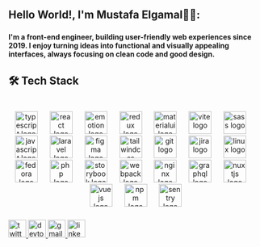 <h2 align="left">Hello World!, I'm Mustafa Elgamal👋🏼:</h2>

###

<h4 align="left">I'm a front-end engineer, building user-friendly web experiences since 2019. I enjoy turning ideas into functional and visually appealing interfaces, always focusing on clean code and good design.</h4>

###

<h2 align="left">🛠️ Tech Stack</h2>

###

<br clear="both">

<div align="center">
  <img src="https://cdn.jsdelivr.net/gh/devicons/devicon/icons/typescript/typescript-original.svg" height="45" alt="typescript logo"  />
  <img width="16" />
  <img src="https://cdn.jsdelivr.net/gh/devicons/devicon/icons/react/react-original.svg" height="45" alt="react logo"  />
  <img width="16" />
  <img src="https://skillicons.dev/icons?i=emotion" height="45" alt="emotion logo"  />
  <img width="16" />
  <img src="https://cdn.simpleicons.org/redux/764ABC" height="45" alt="redux logo"  />
  <img width="16" />
  <img src="https://cdn.simpleicons.org/mui/007FFF" height="45" alt="materialui logo"  />
  <img width="16" />
  <img src="https://skillicons.dev/icons?i=vite" height="45" alt="vite logo"  />
  <img width="16" />
  <img src="https://cdn.jsdelivr.net/gh/devicons/devicon/icons/sass/sass-original.svg" height="45" alt="sass logo"  />
  <img width="16" />
  <img src="https://cdn.jsdelivr.net/gh/devicons/devicon/icons/javascript/javascript-original.svg" height="45" alt="javascript logo"  />
  <img width="16" />
  <img src="https://cdn.jsdelivr.net/gh/devicons/devicon/icons/laravel/laravel-original.svg" height="45" alt="laravel logo"  />
  <img width="16" />
  <img src="https://skillicons.dev/icons?i=figma" height="45" alt="figma logo"  />
  <img width="16" />
  <img src="https://skillicons.dev/icons?i=tailwind" height="45" alt="tailwindcss logo"  />
  <img width="16" />
  <img src="https://cdn.jsdelivr.net/gh/devicons/devicon/icons/git/git-original.svg" height="45" alt="git logo"  />
  <img width="16" />
  <img src="https://cdn.jsdelivr.net/gh/devicons/devicon/icons/jira/jira-original.svg" height="45" alt="jira logo"  />
  <img width="16" />
  <img src="https://skillicons.dev/icons?i=linux" height="45" alt="linux logo"  />
  <img width="16" />
  <img src="https://cdn.jsdelivr.net/gh/devicons/devicon/icons/fedora/fedora-original.svg" height="45" alt="fedora logo"  />
  <img width="16" />
  <img src="https://cdn.simpleicons.org/php/777BB4" height="45" alt="php logo"  />
  <img width="16" />
  <img src="https://cdn.simpleicons.org/storybook/FF4785" height="45" alt="storybook logo"  />
  <img width="16" />
  <img src="https://cdn.jsdelivr.net/gh/devicons/devicon/icons/webpack/webpack-original.svg" height="45" alt="webpack logo"  />
  <img width="16" />
  <img src="https://cdn.simpleicons.org/nginx/009639" height="45" alt="nginx logo"  />
  <img width="16" />
  <img src="https://cdn.simpleicons.org/graphql/E10098" height="45" alt="graphql logo"  />
  <img width="16" />
  <img src="https://cdn.simpleicons.org/nuxt/00DC82" height="45" alt="nuxtjs logo"  />
  <img width="16" />
  <img src="https://cdn.jsdelivr.net/gh/devicons/devicon/icons/vuejs/vuejs-original.svg" height="45" alt="vuejs logo"  />
  <img width="16" />
  <img src="https://cdn.simpleicons.org/npm/CB3837" height="45" alt="npm logo"  />
  <img width="16" />
  <img src="https://skillicons.dev/icons?i=sentry" height="45" alt="sentry logo"  />
</div>

###

<div align="left">
  <a href="https://x.com/Mustafa_ElGaml0" target="_blank">
    <img src="https://img.shields.io/static/v1?message=Twitter&logo=twitter&label=&color=1DA1F2&logoColor=white&labelColor=&style=for-the-badge" height="35" alt="twitter logo"  />
  </a>
  <a href="https://dev.to/mostafaelgamal" target="_blank">
    <img src="https://img.shields.io/static/v1?message=dev.to&logo=dev.to&label=&color=0A0A0A&logoColor=white&labelColor=&style=for-the-badge" height="35" alt="devto logo"  />
  </a>
  <a href="mailto:mustafa.sayed.mahmoud@gmail.com" target="_blank">
    <img src="https://img.shields.io/static/v1?message=Gmail&logo=gmail&label=&color=D14836&logoColor=white&labelColor=&style=for-the-badge" height="35" alt="gmail logo"  />
  </a>
  <a href="https://www.linkedin.com/in/mustafa-el-gaml/" target="_blank">
    <img src="https://img.shields.io/static/v1?message=LinkedIn&logo=linkedin&label=&color=0077B5&logoColor=white&labelColor=&style=for-the-badge" height="35" alt="linkedin logo"  />
  </a>
</div>

###


